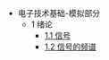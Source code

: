 <!-- docs/start_with_disk/_sidebar.md -->

* 电子技术基础-模拟部分
    * 1 绪论
        * [1.1 信号](analog_ET/introduction/signal_1.md)
        * [1.2 信号的频谱](analog_ET/introduction/fequespu_signal_2.md)
    